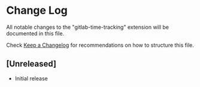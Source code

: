 # Change Log

All notable changes to the "gitlab-time-tracking" extension will be documented in this file.

Check [Keep a Changelog](http://keepachangelog.com/) for recommendations on how to structure this file.

## [Unreleased]

- Initial release